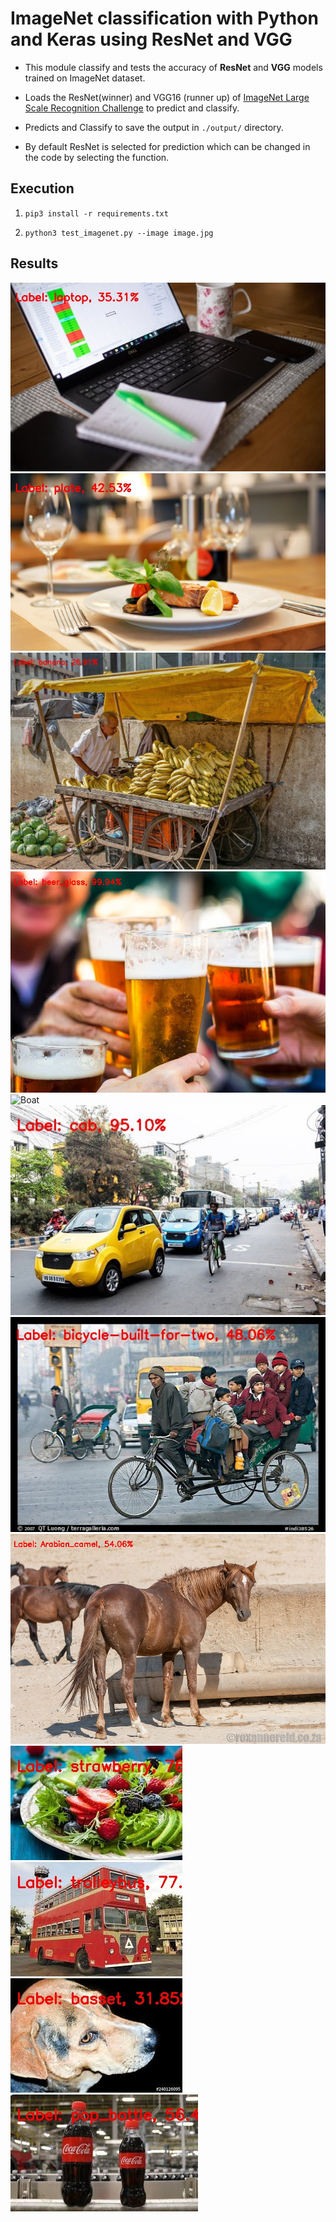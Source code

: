 # ImageNet classification with Python and Keras using ResNet and VGG

* This module classify and tests the accuracy of **ResNet** and **VGG** models trained on ImageNet dataset.

* Loads the ResNet(winner) and VGG16 (runner up) of [ImageNet Large Scale Recognition Challenge](http://www.image-net.org/challenges/LSVRC/) to predict and classify.

* Predicts and Classify to save the output in ```./output/``` directory.

* By default ResNet is selected for prediction which can be changed in the code by selecting the function.

## Execution
1. ```pip3 install -r requirements.txt ```

2. ```python3 test_imagenet.py --image image.jpg```

## Results

![Laptop](https://github.com/nikitamalviya/imagenet-classification-with-keras-using-ResNet-and-VGG/blob/master/output/laptop.jpg)
![Plate](https://github.com/nikitamalviya/imagenet-classification-with-keras-using-ResNet-and-VGG/blob/master/output/plate.jpg)
![Banana](https://github.com/nikitamalviya/imagenet-classification-with-keras-using-ResNet-and-VGG/blob/master/output/banana.jpg)
![Beer](https://github.com/nikitamalviya/imagenet-classification-with-keras-using-ResNet-and-VGG/blob/master/output/beer.jpg)
![Boat](https://github.com/nikitamalviya/imagenet-classification-with-keras-using-ResNet-and-VGG/tree/master/output/boat.jpeg)
![Car](https://github.com/nikitamalviya/imagenet-classification-with-keras-using-ResNet-and-VGG/blob/master/output/car.jpg)
![Rikshaw](https://github.com/nikitamalviya/imagenet-classification-with-keras-using-ResNet-and-VGG/blob/master/output/rikshaw.jpg)
![Horse](https://github.com/nikitamalviya/imagenet-classification-with-keras-using-ResNet-and-VGG/blob/master/output/horse.jpg)
![Salad](https://github.com/nikitamalviya/imagenet-classification-with-keras-using-ResNet-and-VGG/blob/master/output/salad.jpeg)
![Bus](https://github.com/nikitamalviya/imagenet-classification-with-keras-using-ResNet-and-VGG/blob/master/output/bus.jpeg)
![Dog](https://github.com/nikitamalviya/imagenet-classification-with-keras-using-ResNet-and-VGG/blob/master/output/dog.jpeg)
![Coke](https://github.com/nikitamalviya/imagenet-classification-with-keras-using-ResNet-and-VGG/blob/master/output/coke.jpg)